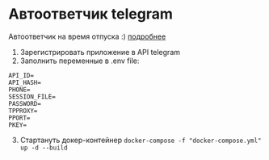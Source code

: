 # Автоответчик telegram

Автоответчик на время отпуска :) [подробнее](https://medium.com/@jiayu./automatic-replies-for-telegram-85075f28321)

1. Зарегистрировать приложение в API telegram
2. Заполнить переменные в .env file:
```
API_ID=
API_HASH=
PHONE=
SESSION_FILE=
PASSWORD=
TPPROXY=
PPORT=
PKEY=
```
3. Стартануть докер-контейнер
`docker-compose -f "docker-compose.yml" up -d --build`
